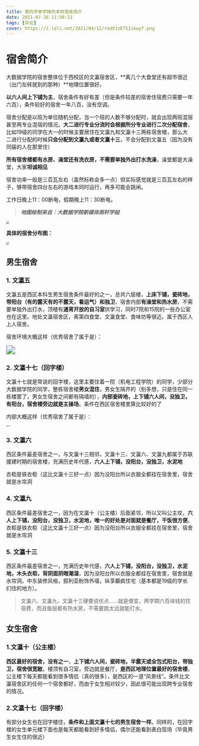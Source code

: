 ```yaml
---
title: 面向学弟学妹的本校宿舍简介
date: 2021-07-26 11:58:22
tags: [杂论]
cover: https://i.loli.net/2021/04/12/redVJzETS1ikwyf.png
---
```




# 宿舍简介

大数据学院的宿舍整体位于西校区的文瀛宿舍区，**离几个大食堂还有超市很近（出门左转就到的那种）**地理位置很好。

**以六人间上下铺为主**，宿舍条件有好有差（但是条件较差的宿舍住宿费只需要一年六百），条件较好的宿舍一年八百，没有空调。

宿舍分配是以班为单位随机分配，当一个班的人数不够分配时，就会出现两班混宿甚至两专业混宿的情况。**大二进行专业分流时会根据所分专业进行二次分配宿舍**，比如19级的同学在大一的时候主要居住在文瀛九和文瀛十三两栋宿舍楼，那么大二进行分配的时候**只会分配到文瀛九或者文瀛十三**，不会分配到文瀛五（因为没有同届的人在那里住）

**所有宿舍楼都有水房、澡堂还有洗衣房，不需要单独外出打水洗澡**，澡堂都是大澡堂，大家**坦诚相见**

宿舍功率一般是三百瓦左右（虽然标称会多一点）但实际感觉就是三百瓦左右的样子，够带宿舍四台左右的游戏本同时运行，再多可能会跳闸。

工作日晚上11：00断电，假期晚上11：30断电。

> ***地图绘制来自：大数据学院新媒体雨轩学姐***

<img src="https://i.loli.net/2021/07/26/IxBVrnSMsqkKY2p.png" style="zoom: 50%;" />

**具体的宿舍分布图：**

<img src="https://i.loli.net/2021/07/26/9nXyoL5IWxGMBFZ.png" style="zoom:50%;" />

## 男生宿舍

### 1. 文瀛五

​	文瀛五是西区本科生男生宿舍条件最好的之一，总共六层楼，**上床下铺，瓷砖地，带阳台（有的露天有的不露天，看运气）和独卫**，宿舍内部**有澡堂和热水房**，不需要单独外出打水，顶楼有**通宵开放的自习室**供学习，同时7院和15院的一些办公室也在这里。地处文瀛宿舍区，离第四食堂、文瀛食堂、食味坊等很近。属于西区人上人宿舍。

宿舍环境大概这样（优秀宿舍了属于是）：

<img src="https://i.loli.net/2021/07/26/iyW5jHlV6atcEFq.png" style="zoom:150%;" />

### 2. 文瀛十七（回字楼）

​	文瀛十七就是常说的回字楼，这里主要住着一院（机电工程学院）的同学，少部分大数据学院的同学，整栋宿舍楼**男女混住**，男女生隔开的（别多想，只是住在同一栋楼罢了，男女生宿舍之间都有隔墙的），**内部瓷砖地，上下铺六人间，没独卫，有阳台，宿舍楼旁边就是主操场**。条件在西区宿舍楼里算比较好的了

内部大概这样（优秀宿舍了属于是）：

<img src="https://i.loli.net/2021/07/26/C4U8KuWXcox1LaT.jpg" alt="img" style="zoom:25%;" />

### 3. 文瀛六

西区条件最差宿舍之一，与文瀛十三相邻，文瀛十三、文瀛六、文瀛九都属于苏联援建时期的宿舍楼，充满历史年代感，**六人上下铺，没阳台，没独卫，水泥地**

衣柜是铁衣柜（这比文瀛十三好一点）因为没阳台所以衣服全都挂在宿舍里，宿舍就是水帘洞

### 4. 文瀛九

西区条件最差宿舍之一，因为在文瀛十（公主楼）后面紧邻，所以又叫公主坟，**六人上下铺，没阳台，没独卫，水泥地，唯一的好处是对面就是餐厅，干饭很方便**。衣柜是铁衣柜（这比文瀛十三好一点）因为没阳台所以衣服全都挂在宿舍里，宿舍就是水帘洞

### 5. 文瀛十三

西区条件最差宿舍之一，充满历史年代感，**六人上下铺，没阳台，没独卫，水泥地，木头衣柜，背阴面阴暗潮湿**，因为没阳台所以衣服全都挂在宿舍里，宿舍就是水帘洞。中东装修风格，叙利亚粉饰外墙，纵享癫疯住宅（基本都是19级的学长们住的地方）。

> 文瀛六、文瀛九、文瀛十三硬要说优点……就是便宜，两学期六百块钱的住宿费，而且每层都有热水房，不需要跑太远就能打水。

## 女生宿舍

### 1.文瀛十（公主楼）

**西区最好的宿舍，没有之一**，**上下铺六人间，瓷砖地，半露天或全包式阳台，带独卫，宿舍很宽敞**，楼顶有自习室，旁边就是餐厅，**是西区地理位置最好的宿舍楼**，公主楼下每天都能看到很多情侣（真的很多），是西区的一道“风景线”。条件比文瀛宿舍区的任何一个宿舍都好，而由于女生相对较少，因此很可能出现跨专业宿舍的情况。

### 2.文瀛十七（回字楼）

有部分女生也在回字楼住，**条件和上面文瀛十七的男生宿舍一样**。同样的，在回字楼的女生单元楼下面也是每天都能看到好多情侣，偶尔还能看到表白现场（毕竟男生女生住的很近）
